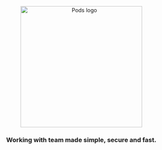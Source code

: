 <p align="center">
    <img src="https://github.com/smitbarmase/pods/blob/main/assets/pods-banner.png" width="318px" alt="Pods logo" />
</p>
<h3 align="center">Working with team made simple, secure and fast.</h3>
<br />
